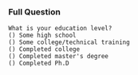 ### Full Question
    What is your education level?
    () Some high school
    () Some college/technical training
    () Completed college
    () Completed master's degree
    () Completed Ph.D
